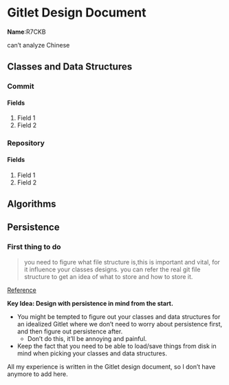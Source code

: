 # Gitlet Design Document

**Name**:R7CKB

can’t analyze Chinese

## Classes and Data Structures

### Commit

#### Fields

1. Field 1
2. Field 2

### Repository

#### Fields

1. Field 1
2. Field 2

## Algorithms

## Persistence

### First thing to do

> you need to figure what file structure is,this is important and vital, for it influence your classes designs.
> you can refer the real git file structure to get an idea of what to store and how to store it.

[Reference](https://paper.dropbox.com/doc/Gitlet-Persistence-zEnTGJhtUMtGr8ILYhoab)

**Key Idea: Design with persistence in mind from the start.**

- You might be tempted to figure out your classes and data structures for an idealized Gitlet where we don’t need to
  worry about persistence first,
  and then figure out persistence after.
    - Don’t do this, it’ll be annoying and painful.
- Keep the fact that you need to be able to load/save things from disk in mind when picking your classes and data
  structures.

All my experience is written in the Gitlet design document, so I don’t have anymore to add here.